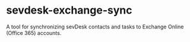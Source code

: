 # sevdesk-exchange-sync
A tool for synchronizing sevDesk contacts and tasks to Exchange Online (Office 365) accounts.
